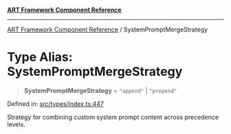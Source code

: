 [**ART Framework Component Reference**](../README.md)

***

[ART Framework Component Reference](../README.md) / SystemPromptMergeStrategy

# Type Alias: SystemPromptMergeStrategy

> **SystemPromptMergeStrategy** = `"append"` \| `"prepend"`

Defined in: [src/types/index.ts:447](https://github.com/hashangit/ART/blob/fe46dfaaacd3f198d9540925c3184fcab0f9c813/src/types/index.ts#L447)

Strategy for combining custom system prompt content across precedence levels.
